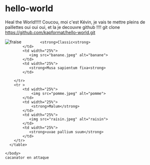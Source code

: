 # hello-world
Heal the World!!!!!
Coucou, moi c'est Kévin, je vais te mettre pleins de paillettes oui oui oui, et la je decouvre github !!!!
git clone https://github.com/kapformat/hello-world.git

<title>Fruits</title>
		<tr >
			<td width="10%" align="center">
			  <img src="fraise.jpeg" alt="fraise" border-style="groove">
			</td>
			<td width="25%" box-shadow: 6px 6px 0px #999;

			<strong>Classic<strong>
			</td>
			<td width="25%">
			   <img src="banane.jpeg" alt="banane">
			</td>
			<td width="25%">
			   <strong>Musa sapientum fixa<strong>
			</td>   
						
		</tr>
		<tr >
			<td width="25%">
				<img src="pomme.jpeg" alt="pomme">
			</td>
			<td width="25%">
				<strong>Malum</strong>
			</td>
			<td width="25%">
			   <img src="raisin.jpeg" alt="raisin">
			</td>
			<td width="25%">
			   <strong>uvae pallium suum</strong>
			</td>
		</tr>
	  </table>
	
	</body>
	cacanator en attaque
